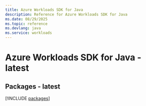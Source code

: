 ```yaml
---
title: Azure Workloads SDK for Java
description: Reference for Azure Workloads SDK for Java
ms.date: 08/29/2025
ms.topic: reference
ms.devlang: java
ms.service: workloads
---
```

# Azure Workloads SDK for Java - latest
## Packages - latest
[!INCLUDE [packages](workloads-index.md)]